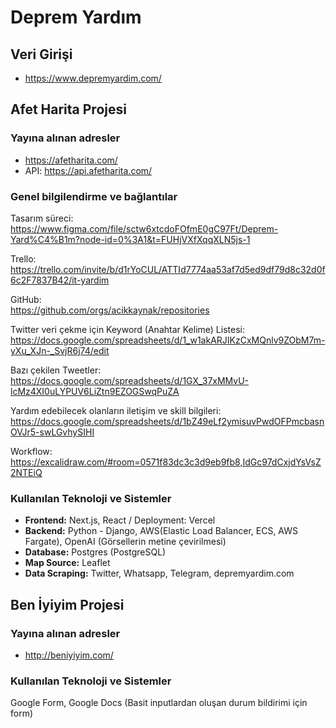 # Deprem Yardım

## Veri Girişi
- https://www.depremyardim.com/


## Afet Harita Projesi

### Yayına alınan adresler
- https://afetharita.com/
- API: https://api.afetharita.com/


### Genel bilgilendirme ve bağlantılar

Tasarım süreci:  
https://www.figma.com/file/sctw6xtcdoFOfmE0gC97Ft/Deprem-Yard%C4%B1m?node-id=0%3A1&t=FUHjVXfXqqXLN5js-1

Trello:  
https://trello.com/invite/b/d1rYoCUL/ATTId7774aa53af7d5ed9df79d8c32d0f6c2F7837B42/it-yardim

GitHub:  
https://github.com/orgs/acikkaynak/repositories

Twitter veri çekme için Keyword (Anahtar Kelime) Listesi:  
https://docs.google.com/spreadsheets/d/1_w1akARJIKzCxMQnlv9ZObM7m-yXu_XJn-_SvjR6j74/edit

Bazı çekilen Tweetler:  
https://docs.google.com/spreadsheets/d/1GX_37xMMvU-lcMz4XI0uLYPUV6LiZtn9EZOGSwqPuZA

Yardım edebilecek olanların iletişim ve skill bilgileri:  
https://docs.google.com/spreadsheets/d/1bZ49eLf2ymisuvPwdOFPmcbasnOVJr5-swLGvhySIHI

Workflow:  
https://excalidraw.com/#room=0571f83dc3c3d9eb9fb8,IdGc97dCxjdYsVsZ2NTEiQ

### Kullanılan Teknoloji ve Sistemler
- **Frontend:**  Next.js, React / Deployment: Vercel
- **Backend:** Python  - Django, AWS(Elastic Load Balancer, ECS, AWS Fargate), OpenAI (Görsellerin metine çevirilmesi)
- **Database:** Postgres (PostgreSQL)
- **Map Source:** Leaflet
- **Data Scraping:** Twitter, Whatsapp, Telegram, depremyardim.com


## Ben İyiyim Projesi

### Yayına alınan adresler
- http://beniyiyim.com/

### Kullanılan Teknoloji ve Sistemler

Google Form, Google Docs (Basit inputlardan oluşan durum bildirimi için form)
